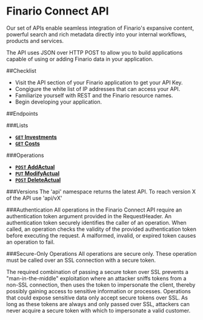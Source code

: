 Finario Connect API
===================
Our set of APIs enable seamless integration of Finario's expansive content, powerful search 
and rich metadata directly into your internal workflows, products and services.

The API uses JSON over HTTP POST to allow you to build applications capable of using or adding
Finario data in your application.

##Checklist
* Visit the API section of your Finario application to get your API Key.
* Congigure the white list of IP addresses that can access your API.
* Familiarize yourself with REST and the Finario resource names.
* Begin developing your application.

##Endpoints

###Lists
- **[<code>GET</code> Investments](https://github.com/finarioapp/connect/tree/master/documentation/endpoints/InvestmentsIndex.md)**
- **[<code>GET</code> Costs](https://github.com/finarioapp/connect/tree/master/documentation/endpoints/CostsIndex.md)**

###Operations
- **[<code>POST</code> AddActual](https://github.com/finarioapp/connect/tree/master/documentation/endpoints/AddActual.md)**
- **[<code>PUT</code> ModifyActual](https://github.com/finarioapp/connect/tree/master/documentation/endpoints/ModifyActual.md)**
- **[<code>POST</code> DeleteActual](https://github.com/finarioapp/connect/tree/master/documentation/endpoints/DeleteActual.md)**


###Versions
The 'api' namespace returns the latest API. To reach version X of the API use 'api/vX'


###Authentication
All operations in the Finario Connect API require an authentication token 
argument provided in the RequestHeader. An authentication token securely 
identifies the caller of an operation. When called, an operation checks the validity of 
the provided authentication token before executing the request. A malformed, 
invalid, or expired token causes an operation to fail.

###Secure-Only Operations
All operations are secure only. These operation must be called over an SSL
connection with a secure token.

The required combination of passing a secure token over SSL prevents a "man-in-the-middle" 
exploitation where an attacker sniffs tokens from a non-SSL connection, then uses the token 
to impersonate the client, thereby possibly gaining access to sensitive information or 
processes. Operations that could expose sensitive data only accept secure tokens 
over SSL. As long as these tokens are always and only passed over SSL, attackers can 
never acquire a secure token with which to impersonate a valid customer.

